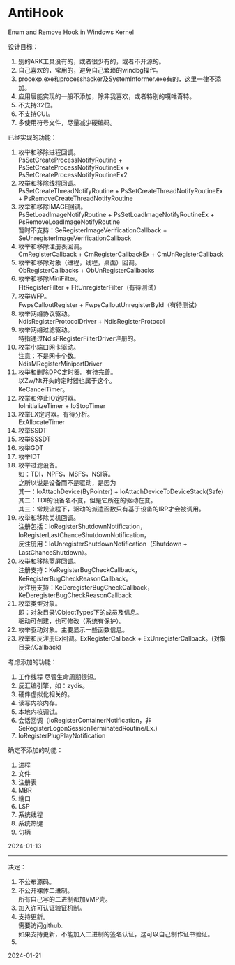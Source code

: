 # AntiHook
Enum and Remove Hook in Windows Kernel

设计目标：
1. 别的ARK工具没有的，或者很少有的，或者不开源的。
2. 自己喜欢的，常用的，避免自己繁琐的windbg操作。
3. procexp.exe和processhacker及SystemInformer.exe有的，这里一律不添加。
4. 应用层能实现的一般不添加，除非我喜欢，或者特别的嘎咕奇特。
5. 不支持32位。
6. 不支持GUI。
7. 多使用符号文件，尽量减少硬编码。

已经实现的功能：
1. 枚举和移除进程回调。  
   PsSetCreateProcessNotifyRoutine + PsSetCreateProcessNotifyRoutineEx + PsSetCreateProcessNotifyRoutineEx2  
2. 枚举和移除线程回调。  
   PsSetCreateThreadNotifyRoutine + PsSetCreateThreadNotifyRoutineEx + PsRemoveCreateThreadNotifyRoutine  
3. 枚举和移除IMAGE回调。  
   PsSetLoadImageNotifyRoutine + PsSetLoadImageNotifyRoutineEx + PsRemoveLoadImageNotifyRoutine  
   暂时不支持：SeRegisterImageVerificationCallback + SeUnregisterImageVerificationCallback  
4. 枚举和移除注册表回调。  
   CmRegisterCallback + CmRegisterCallbackEx + CmUnRegisterCallback
5. 枚举和移除对象（进程，线程，桌面）回调。  
   ObRegisterCallbacks + ObUnRegisterCallbacks  
6. 枚举和移除MiniFilter。  
   FltRegisterFilter + FltUnregisterFilter（有待测试）  
7. 枚举WFP。  
   FwpsCalloutRegister + FwpsCalloutUnregisterById（有待测试）
8. 枚举网络协议驱动。  
   NdisRegisterProtocolDriver + NdisRegisterProtocol
9. 枚举网络过滤驱动。  
   特指通过NdisFRegisterFilterDriver注册的。
10. 枚举小端口网卡驱动。  
    注意：不是网卡个数。  
    NdisMRegisterMiniportDriver  
11. 枚举和删除DPC定时器。有待完善。  
    以Zw/Nt开头的定时器也属于这个。  
    KeCancelTimer。
12. 枚举和停止IO定时器。  
    IoInitializeTimer + IoStopTimer 
13. 枚举EX定时器。有待分析。  
    ExAllocateTimer 
14. 枚举SSDT
15. 枚举SSSDT
16. 枚举GDT
17. 枚举IDT
18. 枚举过滤设备。  
    如：TDI，NPFS，MSFS，NSI等。  
    之所以说是设备而不是驱动，是因为  
    其一：IoAttachDevice(ByPointer) + IoAttachDeviceToDeviceStack(Safe)  
    其二：TDI的设备名不变，但是它所在的驱动在变。  
    其三：常规流程下，驱动的派遣函数只有基于设备的IRP才会被调用。  
19. 枚举和移除关机回调。  
    注册包括：IoRegisterShutdownNotification，IoRegisterLastChanceShutdownNotification，  
    反注册用：IoUnregisterShutdownNotification（Shutdown + LastChanceShutdown）。  
20. 枚举和移除蓝屏回调。  
    注册支持：KeRegisterBugCheckCallback， KeRegisterBugCheckReasonCallback。  
    反注册支持：KeDeregisterBugCheckCallback，KeDeregisterBugCheckReasonCallback  
21. 枚举类型对象。  
    即：对象目录\ObjectTypes下的成员及信息。  
    驱动可创建，也可修改（系统有保护）。  
22. 枚举驱动对象。主要显示一些函数信息。
23. 枚举和反注册Ex回调。ExRegisterCallback + ExUnregisterCallback。(对象目录:\Callback)

考虑添加的功能：
1. 工作线程              尽管生命周期很短。
2. 反汇编引擎，如：zydis。
3. 硬件虚拟化相关的。
4. 读写内核内存。
5. 本地内核调试。
6. 会话回调（IoRegisterContainerNotification，非SeRegisterLogonSessionTerminatedRoutine/Ex.)
7. IoRegisterPlugPlayNotification

确定不添加的功能：
1. 进程
2. 文件
3. 注册表
4. MBR
5. 端口
6. LSP
7. 系统线程
8. 系统热键
9. 句柄

2024-01-13

---

决定：
1. 不公布源码。  
2. 不公开裸体二进制。  
   所有自己写的二进制都加VMP壳。  
3. 加入许可认证验证机制。  
4. 支持更新。  
   需要访问github.  
   如果支持更新，不能加入二进制的签名认证，这可以自己制作证书验证。  
5. 

2024-01-21 
